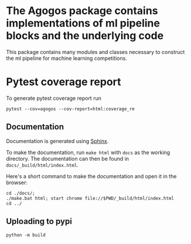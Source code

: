 # The Agogos package contains implementations of ml pipeline blocks and the underlying code

This package contains many modules and classes necessary to construct the ml pipeline for machine learning competitions.


# Pytest coverage report

To generate pytest coverage report run

```
pytest --cov=agogos --cov-report=html:coverage_re
```

## Documentation

Documentation is generated using [Sphinx](https://www.sphinx-doc.org/en/master/).

To make the documentation, run `make html` with `docs` as the working directory. The documentation can then be found in `docs/_build/html/index.html`.

Here's a short command to make the documentation and open it in the browser:

```shell
cd ./docs/;
./make.bat html; start chrome file://$PWD/_build/html/index.html
cd ../
```

## Uploading to pypi

```shell
python -m build

